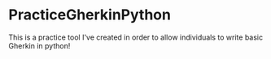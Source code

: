 # PracticeGherkinPython
This is a practice tool I've created in order to allow individuals to write basic Gherkin in python! 
